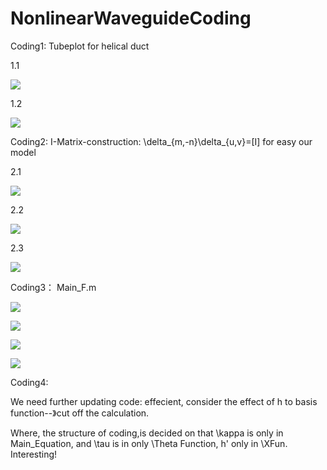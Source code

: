 # NonlinearWaveguideCoding
 

Coding1: Tubeplot for helical duct

1.1

![](https://github.com/Jiaqi-knight/NonlinearWaveguideCoding/blob/master/coding1/tubeplot/RealHelicalDucts.jpg)

1.2

![](https://github.com/Jiaqi-knight/NonlinearWaveguideCoding/blob/master/coding1/tubeplot/HelicalDucts(s).jpg)

Coding2: I-Matrix-construction: \delta_{m,-n}\delta_{u,v}=[I] for easy our model

2.1

![](https://github.com/Jiaqi-knight/NonlinearWaveguideCoding/blob/master/tex/ThetaFun.jpg)

2.2

![](https://github.com/Jiaqi-knight/NonlinearWaveguideCoding/blob/master/tex/XFun.jpg)

2.3

![](https://github.com/Jiaqi-knight/NonlinearWaveguideCoding/blob/master/tex/PsiFun.jpg)

Coding3： Main_F.m


![](https://github.com/Jiaqi-knight/NonlinearWaveguideCoding/blob/master/tex/equation1.JPG)

![](https://github.com/Jiaqi-knight/NonlinearWaveguideCoding/blob/master/tex/Fun2_a.PNG)

![](https://github.com/Jiaqi-knight/NonlinearWaveguideCoding/blob/master/tex/Fun3_ab.PNG)

![](https://github.com/Jiaqi-knight/NonlinearWaveguideCoding/blob/master/tex/Fun3_ab2.PNG)



Coding4: 

We need further updating code: effecient, consider the effect of h to basis function--》cut off the calculation.

Where, the structure of coding,is decided on that \kappa is only in Main_Equation, and \tau is in only \Theta Function, h' only in \XFun.
Interesting!